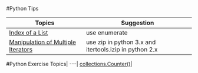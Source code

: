 #Python Tips

Topics| Suggestion |
---| --- 
[Index of a List](https://github.com/ziyenl/python/blob/master/script/enumerate.py)| use enumerate |
[Manipulation of Multiple Iterators](https://github.com/ziyenl/python/blob/master/script/iterators.py)| use zip in python 3.x and itertools.izip in python 2.x  |

#Python Exercise
Topics|
---|
[collections.Counter()](https://github.com/ziyenl/python/blob/master/script/collections_counter.py)|

